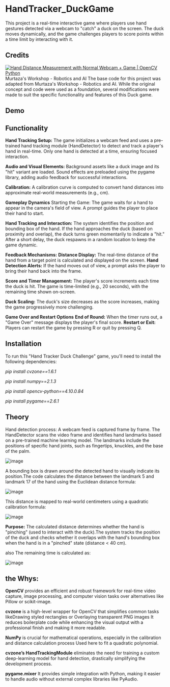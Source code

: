 # HandTracker_DuckGame
This project is a real-time interactive game where players use hand gestures detected via a webcam to "catch" a duck on the screen. The duck moves dynamically, and the game challenges players to score points within a time limit by interacting with it.

## Credits
[![Hand Distance Measurement with Normal Webcam + Game | OpenCV Python](https://img.youtube.com/vi/NGQgRH2_kq8&list=LL/0.jpg)](https://www.youtube.com/watch?v=NGQgRH2_kq8&list=LL) 
Murtaza's Workshop - Robotics and AI
The base code for this project was adapted from Murtaza's Workshop - Robotics and AI. While the original concept and code were used as a foundation, several modifications were made to suit the specific functionality and features of this Duck game.

## Demo

## Functionality

**Hand Tracking Setup:**
The game initializes a webcam feed and uses a pre-trained hand tracking module (HandDetector) to detect and track a player's hand in real-time.
Only one hand is detected at a time, ensuring focused interaction.

**Audio and Visual Elements:**
Background assets like a duck image and its "hit" variant are loaded.
Sound effects are preloaded using the pygame library, adding audio feedback for successful interactions.

**Calibration:**
A calibration curve is computed to convert hand distances into approximate real-world measurements (e.g., cm).

**Gameplay Dynamics**
Starting the Game:
The game waits for a hand to appear in the camera's field of view.
A prompt guides the player to place their hand to start.

**Hand Tracking and Interaction:**
The system identifies the position and bounding box of the hand.
If the hand approaches the duck (based on proximity and overlap), the duck turns green momentarily to indicate a "hit."
After a short delay, the duck respawns in a random location to keep the game dynamic.

**Feedback Mechanisms:**
**Distance Display:** The real-time distance of the hand from a target point is calculated and displayed on the screen.
**Hand Detection Alerts:** If the hand moves out of view, a prompt asks the player to bring their hand back into the frame.

**Score and Timer Management:**
The player's score increments each time the duck is hit.
The game is time-limited (e.g., 20 seconds), with the remaining time shown on-screen.

**Duck Scaling:**
The duck's size decreases as the score increases, making the game progressively more challenging.

**Game Over and Restart Options**
**End of Round:** When the timer runs out, a "Game Over" message displays the player's final score.
**Restart or Exit:** Players can restart the game by pressing R or quit by pressing Q.

## Installation
To run this "Hand Tracker Duck Challenge" game, you'll need to install the following dependencies:

*pip install cvzone==1.6.1*

*pip install numpy==2.1.3*

*pip install opencv-python==4.10.0.84*

*pip install pygame==2.6.1*

## Theory
Hand detection process:
A webcam feed is captured frame by frame.
The HandDetector scans the video frame and identifies hand landmarks based on a pre-trained machine learning model.
The landmarks include the positions of specific hand joints, such as fingertips, knuckles, and the base of the palm.

![image](https://github.com/user-attachments/assets/dd2f8e3a-ec12-4cc6-8ff1-355f51a45657)

A bounding box is drawn around the detected hand to visually indicate its position.The code calculates the distance between the landmark 5 and landmark 17 of the hand using the Euclidean distance formula:

![image](https://github.com/user-attachments/assets/ec749ae0-faf8-470a-8446-47cbc3a59f8f)

This distance is mapped to real-world centimeters using a quadratic calibration formula:

![image](https://github.com/user-attachments/assets/86eb5afa-75a8-4e90-afa2-54e16036d380)

**Purpose:** The calculated distance determines whether the hand is "pinching" (used to interact with the duck).The system tracks the position of the duck and checks whether it overlaps with the hand's bounding box when the hand is in a "pinched" state (distance < 40 cm).

also The remaining time is calculated as:

![image](https://github.com/user-attachments/assets/1296ef8e-0ef8-4568-9a6f-a29eb386ae16)

## the Whys:
**OpenCV** provides an efficient and robust framework for real-time video capture, image processing, and computer vision tasks over alternatives like Pillow or scikit-image.

**cvzone** is a high-level wrapper for OpenCV that simplifies common tasks likeDrawing styled rectangles or Overlaying transparent PNG images It reduces boilerplate code while enhancing the visual output with a professional finish and making it more readable. 

**NumPy** is crucial for mathematical operations, especially in the calibration and distance calculation process Used here to fit a quadratic polynomial.

**cvzone’s HandTrackingModule** eliminates the need for training a custom deep-learning model for hand detection, drastically simplifying the development process.

**pygame.mixer** It provides simple integration with Python, making it easier to handle audio without external complex libraries like PyAudio.
